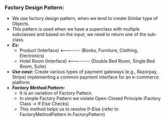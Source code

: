 
### Factory Design Pattern:
- We use factory design pattern, when we tend to create Similar type of Objects.
- This pattern is used when we have a superclass with multiple subclasses and based on the input, we need to return one of the sub-class. 
- **_Ex:_** 
	- Product (Interface) <------- (Books, Furniture, Clothing, Electronics)
	- Hotel Room (Interface) <-------- (Double Bed Room, Single Bed Room, Suite) 
- **_Use case:_** Create various types of payment gateways (e.g., Razorpay, Stripe) implementing a common payment interface for an e-commerce platform.
- ***Factory Method Pattern:***
	- It is an variation of Factory Pattern.
	- In simple Factory Pattern we violate Open-Closed Principle (Factory Class -> If Else Checks)
	- This method helps us to resolve If-Else (refer to FactoryMethodPattern In FactoryPattern)
